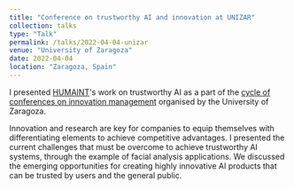 ```yaml
---
title: "Conference on trustworthy AI and innovation at UNIZAR"
collection: talks
type: "Talk"
permalink: /talks/2022-04-04-unizar
venue: "University of Zaragoza"
date: 2022-04-04
location: "Zaragoza, Spain"
---
```


I presented [HUMAINT](https://ec.europa.eu/jrc/communities/en/community/humaint)'s work on trustworthy AI as a part of the [cycle of conferences on innovation management](https://innovacion.unizar.es/charlas-abril) organised by the University of Zaragoza. 

Innovation and research are key for companies to equip themselves with differentiating elements to achieve competitive advantages. I presented the current challenges that must be overcome to achieve trustworthy AI systems, through the example of facial analysis applications. We discussed the emerging opportunities for creating highly innovative AI products that can be trusted by users and the general public.
